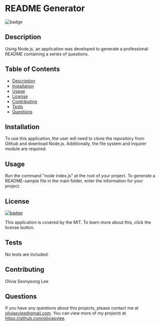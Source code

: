 
  # README Generator

  ![badge](https://img.shields.io/badge/license-MIT-brightgreen)

  ## Description
  Using Node.js, an application was developed to generate a professional README containing a series of questions.
  
  ## Table of Contents
  - [Description](#description)
  - [Installation](#installation)
  - [Usage](#usage)
  - [License](#license)
  - [Contributing](#contributing)
  - [Tests](#tests)
  - [Questions](#questions)
  
  ## Installation
  To use this application, the user will need to clone the repository from Github and download Node.js. Additionally, the file system and inquirer module are required.
  
  ## Usage
  Run the command "node index.js" at the root of your project. To generate a README-sample file in the main folder, enter the information for your project.
  
  ## License
  [![badge](https://img.shields.io/badge/license-MIT-brightgreen)](https://choosealicense.com/licenses/mit/)
    
 This application is covered by the MIT. To learn more about this, click the license button.
  
  ## Tests
  No tests are included.
  
  ## Contributing
  Olivia Seonyeong Lee
  
  ## Questions
  If you have any questions about this projects, please contact me at oliviasylee@gmail.com. You can view more of my projects at https://github.com/oliviasylee.
